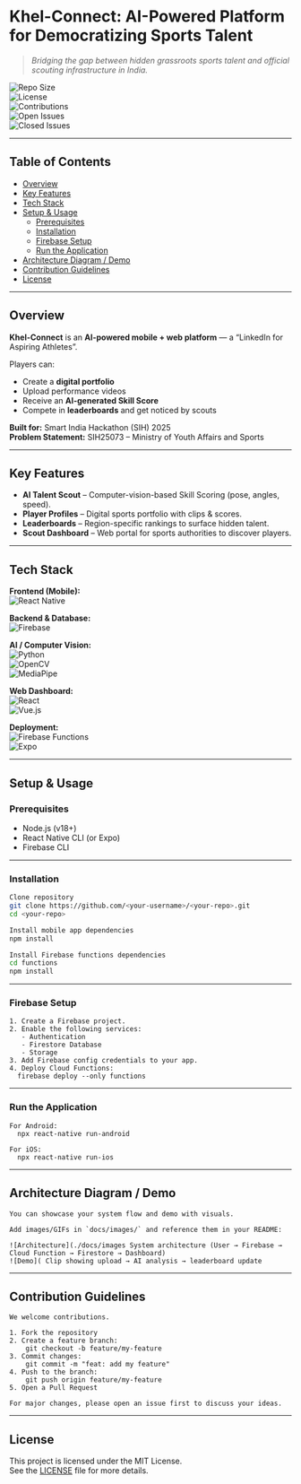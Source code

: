 # Khel-Connect: AI-Powered Platform for Democratizing Sports Talent

> *Bridging the gap between hidden grassroots sports talent and official scouting infrastructure in India.*

![Repo Size](https://img.shields.io/github/repo-size/SaurabhM-24/Project-Khel-Connect?color=00FF7F)  
![License](https://img.shields.io/github/license/SaurabhM-24/Project-Khel-Connect?color=blue)  
![Contributions](https://img.shields.io/badge/Contributions-Welcome-brightgreen.svg)  
![Open Issues](https://img.shields.io/github/issues/SaurabhM-24/Project-Khel-Connect)  
![Closed Issues](https://img.shields.io/github/issues-closed/SaurabhM-24/Project-Khel-Connect)  

---

## Table of Contents

- [Overview](#overview)  
- [Key Features](#key-features)  
- [Tech Stack](#tech-stack)  
- [Setup & Usage](#setup--usage)  
  - [Prerequisites](#prerequisites)  
  - [Installation](#installation)  
  - [Firebase Setup](#firebase-setup)  
  - [Run the Application](#run-the-application)  
- [Architecture Diagram / Demo](#architecture-diagram--demo)  
- [Contribution Guidelines](#contribution-guidelines)  
- [License](#license)  

---

## Overview

**Khel-Connect** is an **AI-powered mobile + web platform** — a “LinkedIn for Aspiring Athletes”.  

Players can:  
- Create a **digital portfolio**  
- Upload performance videos  
- Receive an **AI-generated Skill Score**  
- Compete in **leaderboards** and get noticed by scouts  

**Built for:** Smart India Hackathon (SIH) 2025  
**Problem Statement:** SIH25073 – Ministry of Youth Affairs and Sports  

---

## Key Features

- **AI Talent Scout** – Computer-vision-based Skill Scoring (pose, angles, speed).  
- **Player Profiles** – Digital sports portfolio with clips & scores.  
- **Leaderboards** – Region-specific rankings to surface hidden talent.  
- **Scout Dashboard** – Web portal for sports authorities to discover players.  

---

## Tech Stack

**Frontend (Mobile):**  
![React Native](https://img.shields.io/badge/React%20Native-20232A?logo=react&logoColor=61DAFB)

**Backend & Database:**  
![Firebase](https://img.shields.io/badge/Firebase-ffaa00?logo=firebase&logoColor=white)

**AI / Computer Vision:**  
![Python](https://img.shields.io/badge/Python-3776AB?logo=python&logoColor=white)  
![OpenCV](https://img.shields.io/badge/OpenCV-27338e?logo=opencv&logoColor=white)  
![MediaPipe](https://img.shields.io/badge/MediaPipe-4285F4?logo=google&logoColor=white)

**Web Dashboard:**  
![React](https://img.shields.io/badge/React-20232A?logo=react&logoColor=61DAFB)  
![Vue.js](https://img.shields.io/badge/Vue.js-35495E?logo=vue.js&logoColor=4FC08D)

**Deployment:**  
![Firebase Functions](https://img.shields.io/badge/Firebase%20Functions-FFCA28?logo=firebase&logoColor=black)  
![Expo](https://img.shields.io/badge/Expo-000020?logo=expo&logoColor=white)  

---

## Setup & Usage

### Prerequisites
- Node.js (v18+)  
- React Native CLI (or Expo)  
- Firebase CLI  

---

### Installation
```bash
Clone repository
git clone https://github.com/<your-username>/<your-repo>.git
cd <your-repo>

Install mobile app dependencies
npm install

Install Firebase functions dependencies
cd functions
npm install
```


---

### Firebase Setup

```
1. Create a Firebase project.  
2. Enable the following services:  
   - Authentication  
   - Firestore Database  
   - Storage  
3. Add Firebase config credentials to your app.  
4. Deploy Cloud Functions:
  firebase deploy --only functions

```


---

### Run the Application
```
For Android:  
  npx react-native run-android

For iOS:  
  npx react-native run-ios

```
---

## Architecture Diagram / Demo
```
You can showcase your system flow and demo with visuals.  

Add images/GIFs in `docs/images/` and reference them in your README:  

![Architecture](./docs/images System architecture (User → Firebase → Cloud Function → Firestore → Dashboard)
![Demo]( Clip showing upload → AI analysis → leaderboard update

```
---

## Contribution Guidelines
```
We welcome contributions.  

1. Fork the repository  
2. Create a feature branch:  
    git checkout -b feature/my-feature
3. Commit changes:
    git commit -m "feat: add my feature"
4. Push to the branch:
    git push origin feature/my-feature
5. Open a Pull Request  

For major changes, please open an issue first to discuss your ideas.
```
---

## License

This project is licensed under the MIT License.  
See the [LICENSE](./LICENSE) file for more details.




